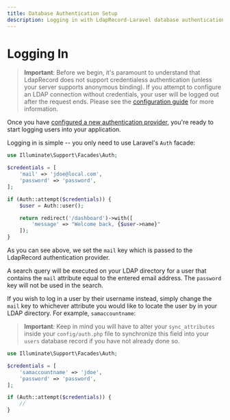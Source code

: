 ```yaml
---
title: Database Authentication Setup
description: Logging in with LdapRecord-Laravel database authentication
---
```


# Logging In

> **Important**: Before we begin, it's paramount to understand that LdapRecord does not support credentialess 
> authentication (unless your server supports anonymous binding). If you attempt to configure an LDAP 
> connection without credentials, your user will be logged out after the request ends. Please 
> see the [configuration guide](/docs/laravel/v3/configuration) for more information.

Once you have [configured a new authentication provider](/docs/laravel/v3/auth/database/configuration),
you're ready to start logging users into your application.

Logging in is simple -- you only need to use Laravel's `Auth` facade:

```php
use Illuminate\Support\Facades\Auth;

$credentials = [
    'mail' => 'jdoe@local.com',
    'password' => 'password',
];

if (Auth::attempt($credentials)) {
    $user = Auth::user();

    return redirect('/dashboard')->with([
        'message' => "Welcome back, {$user->name}"
    ]);
}
```

As you can see above, we set the `mail` key which is passed to the LdapRecord authentication provider.

A search query will be executed on your LDAP directory for a user that contains the `mail` attribute
equal to the entered email address. The `password` key will not be used in the search.

If you wish to log in a user by their username instead, simply change the `mail` key
to whichever attribute you would like to locate the user by in your LDAP directory.
For example, `samaccountname`:

> **Important**: Keep in mind you will have to alter your `sync_attributes` inside your `config/auth.php`
> file to synchronize this field into your `users` database record if you have not already done so.

```php
use Illuminate\Support\Facades\Auth;

$credentials = [
    'samaccountname' => 'jdoe',
    'password' => 'password',
];

if (Auth::attempt($credentials)) {
    //
}
```
